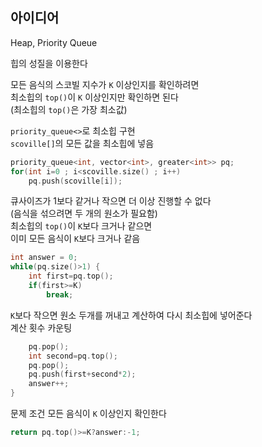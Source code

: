 ## 아이디어
Heap, Priority Queue  
  
힙의 성질을 이용한다  
  
모든 음식의 스코빌 지수가 `K` 이상인지를 확인하려면  
최소힙의 `top()`이 `K` 이상인지만 확인하면 된다  
(최소힙의 `top()`은 가장 최소값)  
  
`priority_queue<>`로 최소힙 구현  
`scoville[]`의 모든 값을 최소힙에 넣음
```cpp
priority_queue<int, vector<int>, greater<int>> pq;
for(int i=0 ; i<scoville.size() ; i++)
    pq.push(scoville[i]);
```
큐사이즈가 1보다 같거나 작으면 더 이상 진행할 수 없다  
(음식을 섞으려면 두 개의 원소가 필요함)  
최소힙의 `top()`이 `K`보다 크거나 같으면  
이미 모든 음식이 `K`보다 크거나 같음  
```cpp
int answer = 0;
while(pq.size()>1) {
    int first=pq.top();
    if(first>=K)
        break;
```
`K`보다 작으면 원소 두개를 꺼내고 계산하여 다시 최소힙에 넣어준다  
계산 횟수 카운팅
```cpp
    pq.pop();
    int second=pq.top();
    pq.pop();
    pq.push(first+second*2);
    answer++;
}
```
문제 조건 모든 음식이 `K` 이상인지 확인한다
```cpp
return pq.top()>=K?answer:-1;
```
